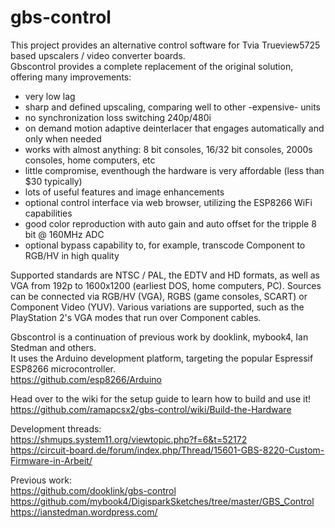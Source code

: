 # gbs-control

This project provides an alternative control software for Tvia Trueview5725 based upscalers / video converter boards.  
Gbscontrol provides a complete replacement of the original solution, offering many improvements:
- very low lag
- sharp and defined upscaling, comparing well to other -expensive- units
- no synchronization loss switching 240p/480i
- on demand motion adaptive deinterlacer that engages automatically and only when needed
- works with almost anything: 8 bit consoles, 16/32 bit consoles, 2000s consoles, home computers, etc
- little compromise, eventhough the hardware is very affordable (less than $30 typically)
- lots of useful features and image enhancements
- optional control interface via web browser, utilizing the ESP8266 WiFi capabilities
- good color reproduction with auto gain and auto offset for the tripple 8 bit @ 160MHz ADC
- optional bypass capability to, for example, transcode Component to RGB/HV in high quality
 
Supported standards are NTSC / PAL, the EDTV and HD formats, as well as VGA from 192p to 1600x1200 (earliest DOS, home computers, PC).
Sources can be connected via RGB/HV (VGA), RGBS (game consoles, SCART) or Component Video (YUV).
Various variations are supported, such as the PlayStation 2's VGA modes that run over Component cables.

Gbscontrol is a continuation of previous work by dooklink, mybook4, Ian Stedman and others.  
It uses the Arduino development platform, targeting the popular Espressif ESP8266 microcontroller.  
https://github.com/esp8266/Arduino

Head over to the wiki for the setup guide to learn how to build and use it!  
https://github.com/ramapcsx2/gbs-control/wiki/Build-the-Hardware

Development threads:  
https://shmups.system11.org/viewtopic.php?f=6&t=52172   
https://circuit-board.de/forum/index.php/Thread/15601-GBS-8220-Custom-Firmware-in-Arbeit/   

Previous work:  
https://github.com/dooklink/gbs-control  
https://github.com/mybook4/DigisparkSketches/tree/master/GBS_Control  
https://ianstedman.wordpress.com/  
